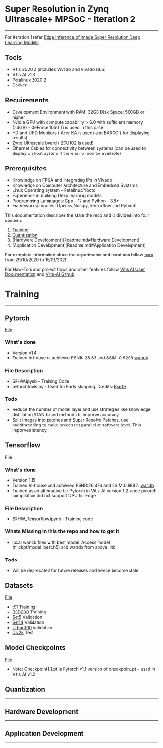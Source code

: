 # Super Resolution in Zynq Ultrascale+ MPSoC - Iteration 2
* * *

For iteration 1 refer [Edge Inference of Image Super Resolution Deep Learning Models](https://github.com/gkrislara/Image-super-resolution-FPGA)

## Tools

* Vitis 2020.2 (includes Vivado and Vivado HLS)
* Vitis AI v1.3
* Petalinux 2020.2
* Docker

## Requirements

* Development Environment with RAM: 32GB Disk Space: 500GB or higher
* Nvidia GPU with compute capability > 6.0 with sufficient memory (>4GB) - GeForce 1050 Ti is used in this case
* HD and UHD Monitors ( Acer KA is used) and BARCO ( for displaying results)
* Zynq Ultrascale board ( ZCU102 is used)
* Ethernet Cables for connectivity between systems (can be used to display on host system if there is no monitor available)

## Prerequisites
* Knowledge on FPGA and Integrating IPs in Vivado
* Knowledge on Computer Architecture and Embedded Systems
* Linux Operating system - Petalinux/Yocto
* Experience in building Deep learning models
* Programming Languages: Cpp - 17 and Python - 3.8+
* Frameworks/libraries: Opencv,Numpy,Tensorflow and Pytorch

This documentation describes the state the repo and is divided into four sections

1. [Training](Readme.md#Training)
2. [Quantization](Readme.md#Quantization)
3. [Hardware Development](Readme.md#Hardware Development)
4. [Application Development](Readme.md#Application Development)

For complete information about the experiments and iterations follow [here](https://htic.atlassian.net/wiki/spaces/~11214967/pages/93487268/Daily+Work+Update) from 29/10/2020 to 15/01/2021

For How-To's and project flows and other features follow [Vitis AI User Documentation](https://www.xilinx.com/html_docs/vitis_ai/1_3/index.html) and [Vitis-AI Github](https://github.com/Xilinx/Vitis-AI)

# Training
* * * 

## Pytorch

[File](./tnq/SRHW_train_pytorch)

### What's done
* Version v1.4
* Trained in house to achievce PSNR: 28.33 and SSIM: 0.9296  [wandb](https://wandb.ai/krislara/SRHW/runs/3190s2ys?workspace=user-krislara)

### File Description
* SRHW.ipynb - Training Code
* pytorchtools.py - Used for Early stopping. Credits: [Bjarte](https://github.com/Bjarten/early-stopping-pytorch)

### Todo
* Reduce the number of model layer and use strategies like knowledge distillation /GAN based methods to imporve accuracy
* Split Images into patches and Super Resolve Patches, use multithreading to make processes parallel at software level. This imporves latency

## Tensorflow

[File](./tnq/SRHW_Quantization/tensorflow)


### What's done
* Version 1.15
* Trained In-house and achieved PSNR:26.476 and SSIM:0.8882. [wandb](https://wandb.ai/krislara/SRHW_Tensorflow/runs/ndifb2q7?workspace=user-krislara)
* Trained as an alternative for Pytorch in Vitis-AI version 1.2 since pytorch compilation did not support DPU for Edge

### File Description
* SRHW_Tensorflow.ipynb - Training code

### Whats Missing in this the repo and how to get it
* local wandb files with best model. Access model (tf_ckpt/model_best.h5) and wandb from above link

### Todo
* Will be deprecated for future releases and hence become stale

## Datasets

[File](./tnq/SRDataset)

* [t91](https://drive.google.com/file/d/1IYLSdFkJb1BNhFcV7W72VkLCFhVulq0i/view?usp=sharing) Training
* [BSD200](https://drive.google.com/file/d/1unp3cmdIpCGvQ1-l7jx8xjAH_GSNCvEi/view?usp=sharing) Training
* [Set5](https://uofi.box.com/shared/static/kfahv87nfe8ax910l85dksyl2q212voc.zip) Validation
* [Set14](https://uofi.box.com/shared/static/igsnfieh4lz68l926l8xbklwsnnk8we9.zip) Validation
* [Urban100](https://uofi.box.com/shared/static/65upg43jjd0a4cwsiqgl6o6ixube6klm.zip) Validation
* [Div2k](https://data.vision.ee.ethz.ch/cvl/DIV2K/) Test

## Model Checkpoints

[File](./tnq/SRHW_Quantization/ckpt)

* Note: Checkpoint1_1.pt is Pytorch v1.1 version of checkpoint.pt - used in Vitis AI v1.2

## Quantization
* * *

## Hardware Development
* * * 

## Application Development
* * * 